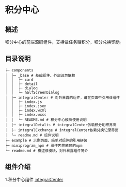 # 积分中心
## 概述
积分中心的前端源码组件，支持做任务赚积分，积分兑换奖励。

## 目录说明
```
├─ components
│  ├─ _base # 基础组件，外部请勿依赖
│  │  ├─ card
│  │  ├─ detail
│  │  ├─ dialog
│  │  └─ halfScreenDialog
│  ├─ integralCenter # 对外暴露的组件，请在页面中引用该组件
│  │  ├─ index.js
│  │  ├─ index.json
│  │  ├─ index.wxml
│  │  ├─ index.wxss
│  │  └─ README.md # 积分中心模块使用说明
│  ├─ integralDetalis # integralCenter依赖积分明细界面
│  ├─ integralExchange # integralCenter依赖兑换记录界面
│  └─ readme.md # 组件说明
├─ example # 示例页面，简单对组件的引用拼装
├─ miniprogram_npm # 组件内置依赖的npm
└─ readme.md # 概述该模块，对外暴露组件简介
```
## 组件介绍
1.积分中心组件 [integralCenter](./components/integralCenter/README.md)
